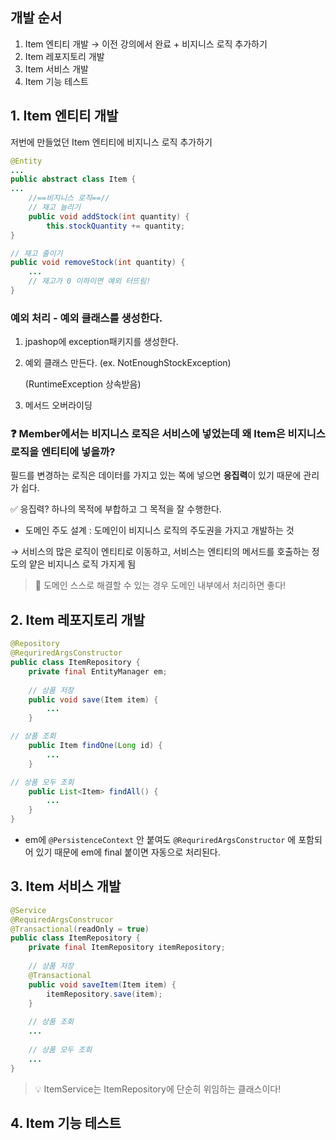 ## 개발 순서

1. Item 엔티티 개발 → 이전 강의에서 완료 + 비지니스 로직 추가하기 
2. Item 레포지토리 개발
3. Item 서비스 개발
4. Item 기능 테스트 

## 1. Item 엔티티 개발

저번에 만들었던 Item 엔티티에 비지니스 로직 추가하기

```java
@Entity
...
public abstract class Item {
...
	//==비지니스 로직==//
	// 재고 늘리기 
	public void addStock(int quantity) {
		this.stockQuantity += quantity;
} 

// 재고 줄이기
public void removeStock(int quantity) {
	...
	// 재고가 0 이하이면 예외 터뜨림! 
}
```

### 예외 처리 - 예외 클래스를 생성한다.

1. jpashop에 exception패키지를 생성한다.
2. 예외 클래스 만든다. (ex. NotEnoughStockException)

    (RuntimeException 상속받음)

3. 메서드 오버라이딩

### ❓ Member에서는 비지니스 로직은 서비스에 넣었는데 왜 Item은 비지니스 로직을 엔티티에 넣을까?

필드를 변경하는 로직은 데이터를 가지고 있는 쪽에 넣으면 **응집력**이 있기 때문에 관리가 쉽다. 

✅ 응집력? 하나의 목적에 부합하고 그 목적을 잘 수행한다. 

- 도메인 주도 설계 : 도메인이 비지니스 로직의 주도권을 가지고 개발하는 것

 → 서비스의 많은 로직이 엔티티로 이동하고, 서비스는 엔티티의 메서드를 호출하는 정도의 얕은 비지니스 로직 가지게 됨 

> 🍯 도메인 스스로 해결할 수 있는 경우 도메인 내부에서 처리하면 좋다!

## 2. Item 레포지토리 개발

```java
@Repository
@RequriredArgsConstructor
public class ItemRepository {
	private final EntityManager em;
	
	// 상품 저장 
	public void save(Item item) {
		...
	}

// 상품 조회
	public Item findOne(Long id) {
		...
	}

// 상품 모두 조회 
	public List<Item> findAll() {
		...
	}
}
```

- em에 `@PersistenceContext` 안 붙여도  `@RequriredArgsConstructor` 에 포함되어 있기 때문에 em에 final 붙이면 자동으로 처리된다.

## 3. Item 서비스 개발

```java
@Service
@RequiredArgsConstrucor
@Transactional(readOnly = true)
public class ItemRepository {
	private final ItemRepository itemRepository;
	
	// 상품 저장 
	@Transactional
	public void saveItem(Item item) {
		itemRepository.save(item);
	}
	
	// 상품 조회 
	...
	
	// 상품 모두 조회 
	...
}
```

> 💡 ItemService는 ItemRepository에 단순히 위임하는 클래스이다!

## 4. Item 기능 테스트
